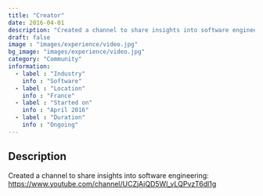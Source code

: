 ```yaml
---
title: "Creator"
date: 2016-04-01
description: "Created a channel to share insights into software engineering"
draft: false
image : "images/experience/video.jpg"
bg_image: "images/experience/video.jpg"
category: "Community"
information:
  - label : "Industry"
    info : "Software"  
  - label : "Location"
    info : "France"
  - label : "Started on"
    info : "April 2016"
  - label : "Duration"
    info : "Ongoing"
---
```


## Description

Created a channel to share insights into software engineering:
https://www.youtube.com/channel/UCZjAiQD5Wl_vLQPvzT6dl1g
